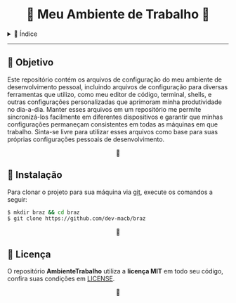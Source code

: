 <h1 align="center">🔷 Meu Ambiente de Trabalho 🔷</h1>



<details>
    <summary>📌 Índice</summary>
    <ul id="lista-índice">
        <li><a href="#objetivo">Objetivo</a></li>
        <li><a href="#instalação">Instalação</a></li>
        <li><a href="#licença">Licença</a></li>
    </ul>
</details>


---



<h2 id="objetivo">🎯 Objetivo</h2>
<p>
    Este repositório contém os arquivos de configuração do meu ambiente de desenvolvimento pessoal, incluindo arquivos de configuração para 
    diversas ferramentas que utilizo, como meu editor de código, terminal, shells, e outras configurações personalizadas que aprimoram minha 
    produtividade no dia-a-dia. Manter esses arquivos em um repositório me permite sincronizá-los facilmente em diferentes dispositivos e 
    garantir que minhas configurações permaneçam consistentes em todas as máquinas em que trabalho. Sinta-se livre para utilizar esses arquivos 
    como base para suas próprias configurações pessoais de desenvolvimento.
</p>
<p align="center">🔷</p>



<h2 id="instalação">🔧 Instalação</h2>
<p>
    Para clonar o projeto para sua máquina via <a target="_blank" href="https://git-scm.com/">git</a>, execute os comandos a seguir:
</p>

```bash
$ mkdir braz && cd braz
$ git clone https://github.com/dev-macb/braz
```
<p align="center">🔷</p>



<h2 id="licença">📄 Licença</h2>
<p>
    O repositório <strong>AmbienteTrabalho</strong> utiliza a <strong>licença MIT</strong> em todo seu código, confira suas condições em <a href="https://github.com/Miguel-acb9/ambiente-trabalho/blob/main/LICENSE">LICENSE</a>.
</p>
<p align="center">🔷</p>
